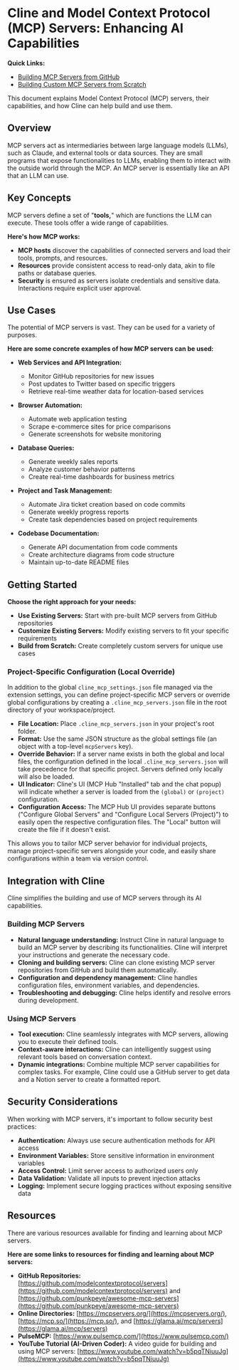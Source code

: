 # Cline and Model Context Protocol (MCP) Servers: Enhancing AI Capabilities

**Quick Links:**

-   [Building MCP Servers from GitHub](mcp-server-from-github.md)
-   [Building Custom MCP Servers from Scratch](mcp-server-from-scratch.md)

This document explains Model Context Protocol (MCP) servers, their capabilities, and how Cline can help build and use them.

## Overview

MCP servers act as intermediaries between large language models (LLMs), such as Claude, and external tools or data sources. They are small programs that expose functionalities to LLMs, enabling them to interact with the outside world through the MCP. An MCP server is essentially like an API that an LLM can use.

## Key Concepts

MCP servers define a set of "**tools,**" which are functions the LLM can execute. These tools offer a wide range of capabilities.

**Here's how MCP works:**

-   **MCP hosts** discover the capabilities of connected servers and load their tools, prompts, and resources.
-   **Resources** provide consistent access to read-only data, akin to file paths or database queries.
-   **Security** is ensured as servers isolate credentials and sensitive data. Interactions require explicit user approval.

## Use Cases

The potential of MCP servers is vast. They can be used for a variety of purposes.

**Here are some concrete examples of how MCP servers can be used:**

-   **Web Services and API Integration:**

    -   Monitor GitHub repositories for new issues
    -   Post updates to Twitter based on specific triggers
    -   Retrieve real-time weather data for location-based services

-   **Browser Automation:**

    -   Automate web application testing
    -   Scrape e-commerce sites for price comparisons
    -   Generate screenshots for website monitoring

-   **Database Queries:**

    -   Generate weekly sales reports
    -   Analyze customer behavior patterns
    -   Create real-time dashboards for business metrics

-   **Project and Task Management:**

    -   Automate Jira ticket creation based on code commits
    -   Generate weekly progress reports
    -   Create task dependencies based on project requirements

-   **Codebase Documentation:**
    -   Generate API documentation from code comments
    -   Create architecture diagrams from code structure
    -   Maintain up-to-date README files

## Getting Started

**Choose the right approach for your needs:**

-   **Use Existing Servers:** Start with pre-built MCP servers from GitHub repositories
-   **Customize Existing Servers:** Modify existing servers to fit your specific requirements
-   **Build from Scratch:** Create completely custom servers for unique use cases

### Project-Specific Configuration (Local Override)

In addition to the global `cline_mcp_settings.json` file managed via the extension settings, you can define project-specific MCP servers or override global configurations by creating a `.cline_mcp_servers.json` file in the root directory of your workspace/project.

-   **File Location:** Place `.cline_mcp_servers.json` in your project's root folder.
-   **Format:** Use the same JSON structure as the global settings file (an object with a top-level `mcpServers` key).
-   **Override Behavior:** If a server name exists in both the global and local files, the configuration defined in the local `.cline_mcp_servers.json` will take precedence for that specific project. Servers defined only locally will also be loaded.
-   **UI Indicator:** Cline's UI (MCP Hub "Installed" tab and the chat popup) will indicate whether a server is loaded from the `(global)` or `(project)` configuration.
-   **Configuration Access:** The MCP Hub UI provides separate buttons ("Configure Global Servers" and "Configure Local Servers (Project)") to easily open the respective configuration files. The "Local" button will create the file if it doesn't exist.

This allows you to tailor MCP server behavior for individual projects, manage project-specific servers alongside your code, and easily share configurations within a team via version control.

## Integration with Cline

Cline simplifies the building and use of MCP servers through its AI capabilities.

### Building MCP Servers

-   **Natural language understanding:** Instruct Cline in natural language to build an MCP server by describing its functionalities. Cline will interpret your instructions and generate the necessary code.
-   **Cloning and building servers:** Cline can clone existing MCP server repositories from GitHub and build them automatically.
-   **Configuration and dependency management:** Cline handles configuration files, environment variables, and dependencies.
-   **Troubleshooting and debugging:** Cline helps identify and resolve errors during development.

### Using MCP Servers

-   **Tool execution:** Cline seamlessly integrates with MCP servers, allowing you to execute their defined tools.
-   **Context-aware interactions:** Cline can intelligently suggest using relevant tools based on conversation context.
-   **Dynamic integrations:** Combine multiple MCP server capabilities for complex tasks. For example, Cline could use a GitHub server to get data and a Notion server to create a formatted report.

## Security Considerations

When working with MCP servers, it's important to follow security best practices:

-   **Authentication:** Always use secure authentication methods for API access
-   **Environment Variables:** Store sensitive information in environment variables
-   **Access Control:** Limit server access to authorized users only
-   **Data Validation:** Validate all inputs to prevent injection attacks
-   **Logging:** Implement secure logging practices without exposing sensitive data

## Resources

There are various resources available for finding and learning about MCP servers.

**Here are some links to resources for finding and learning about MCP servers:**

-   **GitHub Repositories:** [https://github.com/modelcontextprotocol/servers](https://github.com/modelcontextprotocol/servers) and [https://github.com/punkpeye/awesome-mcp-servers](https://github.com/punkpeye/awesome-mcp-servers)
-   **Online Directories:** [https://mcpservers.org/](https://mcpservers.org/), [https://mcp.so/](https://mcp.so/), and [https://glama.ai/mcp/servers](https://glama.ai/mcp/servers)
-   **PulseMCP:** [https://www.pulsemcp.com/](https://www.pulsemcp.com/)
-   **YouTube Tutorial (AI-Driven Coder):** A video guide for building and using MCP servers: [https://www.youtube.com/watch?v=b5pqTNiuuJg](https://www.youtube.com/watch?v=b5pqTNiuuJg)
